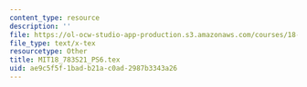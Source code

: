 ```yaml
---
content_type: resource
description: ''
file: https://ol-ocw-studio-app-production.s3.amazonaws.com/courses/18-783-elliptic-curves-spring-2021/ae9c5f5f1badb21ac0ad2987b3343a26_MIT18_783S21_PS6.tex
file_type: text/x-tex
resourcetype: Other
title: MIT18_783S21_PS6.tex
uid: ae9c5f5f-1bad-b21a-c0ad-2987b3343a26
---
```

